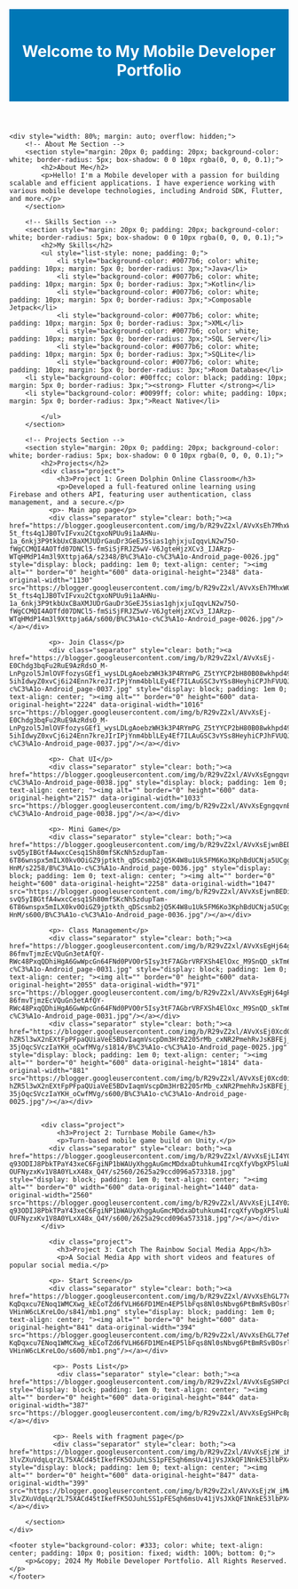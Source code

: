<body>
    <header style="background-color: #0077b6; color: white; padding: 20px 0; text-align: center;">
        <h1>Welcome to My Mobile Developer Portfolio</h1>
    </header>

    <div style="width: 80%; margin: auto; overflow: hidden;">
        <!-- About Me Section -->
        <section style="margin: 20px 0; padding: 20px; background-color: white; border-radius: 5px; box-shadow: 0 0 10px rgba(0, 0, 0, 0.1);">
            <h2>About Me</h2>
            <p>Hello! I'm a Mobile developer with a passion for building scalable and efficient applications. I have experience working with various mobile develope technologies, including Android SDK, Flutter, and more.</p>
        </section>

        <!-- Skills Section -->
        <section style="margin: 20px 0; padding: 20px; background-color: white; border-radius: 5px; box-shadow: 0 0 10px rgba(0, 0, 0, 0.1);">
            <h2>My Skills</h2>
            <ul style="list-style: none; padding: 0;">
                <li style="background-color: #0077b6; color: white; padding: 10px; margin: 5px 0; border-radius: 3px;">Java</li>
                <li style="background-color: #0077b6; color: white; padding: 10px; margin: 5px 0; border-radius: 3px;">Kotlin</li>
                <li style="background-color: #0077b6; color: white; padding: 10px; margin: 5px 0; border-radius: 3px;">Composable Jetpack</li>
                <li style="background-color: #0077b6; color: white; padding: 10px; margin: 5px 0; border-radius: 3px;">XML</li>
                <li style="background-color: #0077b6; color: white; padding: 10px; margin: 5px 0; border-radius: 3px;">SQL Server</li>
                <li style="background-color: #0077b6; color: white; padding: 10px; margin: 5px 0; border-radius: 3px;">SQLite</li>
                <li style="background-color: #0077b6; color: white; padding: 10px; margin: 5px 0; border-radius: 3px;">Room Database</li>
		<li style="background-color: #00ffcc; color: black; padding: 10px; margin: 5px 0; border-radius: 3px;"><strong> Flutter </strong></li>
		<li style="background-color: #0099ff; color: white; padding: 10px; margin: 5px 0; border-radius: 3px;">React Native</li>

            </ul>
        </section>

        <!-- Projects Section -->
        <section style="margin: 20px 0; padding: 20px; background-color: white; border-radius: 5px; box-shadow: 0 0 10px rgba(0, 0, 0, 0.1);">
            <h2>Projects</h2>
            <div class="project">
                <h3>Project 1: Green Dolphin Online Classroom</h3>
                <p>Developed a full-featured online learning using Firebase and others API, featuring user authentication, class management, and a secure.</p>
              <p>- Main app page</p>
              <div class="separator" style="clear: both;"><a href="https://blogger.googleusercontent.com/img/b/R29vZ2xl/AVvXsEh7MhxW0ymJCNRy-5t_fts4q1JB0TvIFvxu2CtgxoNPUu9i1aAHNu-1a_6nkj3P9tkbUxCBaXMJUDrGauDr3GeEJ5sias1ghjxjuIqqvLN2w75O-fWgCCMQI4AOTfd07DNCl5-fmSiSjFRJZ5wV-V6JgteHjzXCv3_IJARzp-WTqHMdP14m3l9Xttpja6A/s2348/B%C3%A1o-c%C3%A1o-Android_page-0026.jpg" style="display: block; padding: 1em 0; text-align: center; "><img alt="" border="0" height="600" data-original-height="2348" data-original-width="1130" src="https://blogger.googleusercontent.com/img/b/R29vZ2xl/AVvXsEh7MhxW0ymJCNRy-5t_fts4q1JB0TvIFvxu2CtgxoNPUu9i1aAHNu-1a_6nkj3P9tkbUxCBaXMJUDrGauDr3GeEJ5sias1ghjxjuIqqvLN2w75O-fWgCCMQI4AOTfd07DNCl5-fmSiSjFRJZ5wV-V6JgteHjzXCv3_IJARzp-WTqHMdP14m3l9Xttpja6A/s600/B%C3%A1o-c%C3%A1o-Android_page-0026.jpg"/></a></div>
              
              <p>- Join Class</p>
              <div class="separator" style="clear: both;"><a href="https://blogger.googleusercontent.com/img/b/R29vZ2xl/AVvXsEj-E0Chdg3bqFu2RuE9AzRdsO_M-LnPgzol5JmlOVFfozysGEf1_wysLDLgAoebzWH3k3P4RYmPG_Z5tYYCP2bH80B08wkhpd49v-5ihIdwyZ0xvCj6i24Enn7kreJIrIPjYnm4bblLEy4Ef7ILAuGSC3vYSs8HeyhiCPJhFVUQJEZnj2Zi0e4UfhR4Er8/s2224/B%C3%A1o-c%C3%A1o-Android_page-0037.jpg" style="display: block; padding: 1em 0; text-align: center; "><img alt="" border="0" height="600" data-original-height="2224" data-original-width="1016" src="https://blogger.googleusercontent.com/img/b/R29vZ2xl/AVvXsEj-E0Chdg3bqFu2RuE9AzRdsO_M-LnPgzol5JmlOVFfozysGEf1_wysLDLgAoebzWH3k3P4RYmPG_Z5tYYCP2bH80B08wkhpd49v-5ihIdwyZ0xvCj6i24Enn7kreJIrIPjYnm4bblLEy4Ef7ILAuGSC3vYSs8HeyhiCPJhFVUQJEZnj2Zi0e4UfhR4Er8/s600/B%C3%A1o-c%C3%A1o-Android_page-0037.jpg"/></a></div>
              
              <p>- Chat UI</p>
              <div class="separator" style="clear: both;"><a href="https://blogger.googleusercontent.com/img/b/R29vZ2xl/AVvXsEgngqvnBy5MSVscW9lUowSWAqySetAVdCHE5GdnMibZD_x8nSjdJ1fngwchq_Da4pVKeASb1VdY3WTGAM4q_0H2J0Wgq6uwnNd4p659cZuAQesY8pcxeXRrZDy3OiEw1JtgSXM2ljx5wdd_bDo9FWkeWkn7yZ90BohOjNsFMi4g6wP6i2rBdrmjr8a2fLY/s2157/B%C3%A1o-c%C3%A1o-Android_page-0038.jpg" style="display: block; padding: 1em 0; text-align: center; "><img alt="" border="0" height="600" data-original-height="2157" data-original-width="1033" src="https://blogger.googleusercontent.com/img/b/R29vZ2xl/AVvXsEgngqvnBy5MSVscW9lUowSWAqySetAVdCHE5GdnMibZD_x8nSjdJ1fngwchq_Da4pVKeASb1VdY3WTGAM4q_0H2J0Wgq6uwnNd4p659cZuAQesY8pcxeXRrZDy3OiEw1JtgSXM2ljx5wdd_bDo9FWkeWkn7yZ90BohOjNsFMi4g6wP6i2rBdrmjr8a2fLY/s600/B%C3%A1o-c%C3%A1o-Android_page-0038.jpg"/></a></div>
              
              <p>- Mini Game</p>
              <div class="separator" style="clear: both;"><a href="https://blogger.googleusercontent.com/img/b/R29vZ2xl/AVvXsEjwnBEDimzcLKRnRGRS58UUZFRAqUYFMPuwhnZ-svQ5yIBGtfA4wxcCesq1Sh80mfSKcNh5zdupTam-6T86wnspx5mILX0kv0OiGZ9jptkth_qDScsmb2jQ5K4W8u1Uk5FM6Ko3KphBdUCNja5UCggiMZRxYGnvo35jFYDbDR3yIeAH1WweTyTluag-HnM/s2258/B%C3%A1o-c%C3%A1o-Android_page-0036.jpg" style="display: block; padding: 1em 0; text-align: center; "><img alt="" border="0" height="600" data-original-height="2258" data-original-width="1047" src="https://blogger.googleusercontent.com/img/b/R29vZ2xl/AVvXsEjwnBEDimzcLKRnRGRS58UUZFRAqUYFMPuwhnZ-svQ5yIBGtfA4wxcCesq1Sh80mfSKcNh5zdupTam-6T86wnspx5mILX0kv0OiGZ9jptkth_qDScsmb2jQ5K4W8u1Uk5FM6Ko3KphBdUCNja5UCggiMZRxYGnvo35jFYDbDR3yIeAH1WweTyTluag-HnM/s600/B%C3%A1o-c%C3%A1o-Android_page-0036.jpg"/></a></div>
              
              <p>- Class Management</p>
              <div class="separator" style="clear: both;"><a href="https://blogger.googleusercontent.com/img/b/R29vZ2xl/AVvXsEgHj64gPIxZ3DsHAvPi2tRbkuWSnXY9U_LF6VfSCwR60-86fmvTjmzEcVQuGn3etAfQY-RWc48PxqQDhiHgA6GwWpcGn64FNd0PVO0r5Isy3tF7AGbrVRFXSh4ElOxc_M9SnQD_skTm6nOA6KZS5FPPzMuHTakRFPnW2uwEhDuOqfDWoIMxAWu2WLOSfGs/s2055/B%C3%A1o-c%C3%A1o-Android_page-0031.jpg" style="display: block; padding: 1em 0; text-align: center; "><img alt="" border="0" height="600" data-original-height="2055" data-original-width="971" src="https://blogger.googleusercontent.com/img/b/R29vZ2xl/AVvXsEgHj64gPIxZ3DsHAvPi2tRbkuWSnXY9U_LF6VfSCwR60-86fmvTjmzEcVQuGn3etAfQY-RWc48PxqQDhiHgA6GwWpcGn64FNd0PVO0r5Isy3tF7AGbrVRFXSh4ElOxc_M9SnQD_skTm6nOA6KZS5FPPzMuHTakRFPnW2uwEhDuOqfDWoIMxAWu2WLOSfGs/s600/B%C3%A1o-c%C3%A1o-Android_page-0031.jpg"/></a></div>
              <div class="separator" style="clear: both;"><a href="https://blogger.googleusercontent.com/img/b/R29vZ2xl/AVvXsEj0Xcd0i9XLf0nV9Bxv64EciW6gU1Obzjn_tlBX_weTTGXydPh6KabwO63YYWsEPrOGbm8XCvw1hKjU95902cWXZ-hZR5l3wX2nEXtFpPFpaQUiaVeE5BDvIaqmVscpDm3HrB2205rMb_cxNR2PmehRvJsKBFEj_BoJJeT-35jOqcSVczIaYKH_oCwfMVg/s1814/B%C3%A1o-c%C3%A1o-Android_page-0025.jpg" style="display: block; padding: 1em 0; text-align: center; "><img alt="" border="0" height="600" data-original-height="1814" data-original-width="881" src="https://blogger.googleusercontent.com/img/b/R29vZ2xl/AVvXsEj0Xcd0i9XLf0nV9Bxv64EciW6gU1Obzjn_tlBX_weTTGXydPh6KabwO63YYWsEPrOGbm8XCvw1hKjU95902cWXZ-hZR5l3wX2nEXtFpPFpaQUiaVeE5BDvIaqmVscpDm3HrB2205rMb_cxNR2PmehRvJsKBFEj_BoJJeT-35jOqcSVczIaYKH_oCwfMVg/s600/B%C3%A1o-c%C3%A1o-Android_page-0025.jpg"/></a></div>
              
            
            <div class="project">
                <h3>Project 2: Turnbase Mobile Game</h3>
                <p>Turn-based mobile game build on Unity.</p>
              <div class="separator" style="clear: both;"><a href="https://blogger.googleusercontent.com/img/b/R29vZ2xl/AVvXsEjLI4Y0z7sSyCX4sBHSmVZVTmDKDaUEIz0Nl5xad6iB_E270jI-q93ODIJ8PbkTPaY43xeC6FgiNP1bWAUyXhggAuGmcMDdxaDtuhkum4IrcqXfyVbgXP5luAb5JC2lf3Lxgk41kijpQesEGHISwNJMWcxUHpvIkbohm-OUFNyzxKv1V8A0YLxX48x_Q4Y/s2560/2625a29ccd096a573318.jpg" style="display: block; padding: 1em 0; text-align: center; "><img alt="" border="0" width="600" data-original-height="1440" data-original-width="2560" src="https://blogger.googleusercontent.com/img/b/R29vZ2xl/AVvXsEjLI4Y0z7sSyCX4sBHSmVZVTmDKDaUEIz0Nl5xad6iB_E270jI-q93ODIJ8PbkTPaY43xeC6FgiNP1bWAUyXhggAuGmcMDdxaDtuhkum4IrcqXfyVbgXP5luAb5JC2lf3Lxgk41kijpQesEGHISwNJMWcxUHpvIkbohm-OUFNyzxKv1V8A0YLxX48x_Q4Y/s600/2625a29ccd096a573318.jpg"/></a></div>
            </div>
              
              <div class="project">
                <h3>Project 3: Catch The Rainbow Social Media App</h3>
                <p>A Social Media App with short videos and features of popular social media.</p>
                
              <p>- Start Screen</p>
              <div class="separator" style="clear: both;"><a href="https://blogger.googleusercontent.com/img/b/R29vZ2xl/AVvXsEhGL77eNUB-KqDqxcu7ENoq1WMCXwg_kECoTZd6fVLH66FD1MEn4EP5lbFqs8Nl0sNbvg6PtBmRSvBOsrl_gep6nXsNu54gRASxpJqVBGnombturW6pHReRBFLNyBa54C64iGQs2gjd9kbD20PBNMUIeQBkmjk_76Vfz5Wlv6QotZLE-VHinW6cLKreLOo/s841/mb1.png" style="display: block; padding: 1em 0; text-align: center; "><img alt="" border="0" height="600" data-original-height="841" data-original-width="394" src="https://blogger.googleusercontent.com/img/b/R29vZ2xl/AVvXsEhGL77eNUB-KqDqxcu7ENoq1WMCXwg_kECoTZd6fVLH66FD1MEn4EP5lbFqs8Nl0sNbvg6PtBmRSvBOsrl_gep6nXsNu54gRASxpJqVBGnombturW6pHReRBFLNyBa54C64iGQs2gjd9kbD20PBNMUIeQBkmjk_76Vfz5Wlv6QotZLE-VHinW6cLKreLOo/s600/mb1.png"/></a></div>
               
               <p>- Posts List</p>
				<div class="separator" style="clear: both;"><a href="https://blogger.googleusercontent.com/img/b/R29vZ2xl/AVvXsEgSHPc8pH8FNZY7hyphenhyphen3oNdgEfw9xFYccMxZmfQZjmA0dtCxavOMadPcAs3D2Ho9au7txMwnmNn2n3BjVpZ5pKJxJ6S0R2FKBUe4IGEaoak7tvJDgWrffbUbtiXdSauliLZwAOI1e725QLwB0HjzDwCtZjzs8asb_kAFcehYw54du_ihfFukmyW4Qn7uBtR8/s844/mb2.png" style="display: block; padding: 1em 0; text-align: center; "><img alt="" border="0" height="600" data-original-height="844" data-original-width="387" src="https://blogger.googleusercontent.com/img/b/R29vZ2xl/AVvXsEgSHPc8pH8FNZY7hyphenhyphen3oNdgEfw9xFYccMxZmfQZjmA0dtCxavOMadPcAs3D2Ho9au7txMwnmNn2n3BjVpZ5pKJxJ6S0R2FKBUe4IGEaoak7tvJDgWrffbUbtiXdSauliLZwAOI1e725QLwB0HjzDwCtZjzs8asb_kAFcehYw54du_ihfFukmyW4Qn7uBtR8/s600/mb2.png"/></a></div>
                
               <p>- Reels with fragment page</p>
               <div class="separator" style="clear: both;"><a href="https://blogger.googleusercontent.com/img/b/R29vZ2xl/AVvXsEjzW_iMWm8RfT6XOghKIM4EDlEC1N87_PWKSLFp5Weu3LFwStZjuE2FaZLOotJtzMBFidnma391UGxYIsB-3lvZXuVdqLqr2L75XACd45tIkefFK5OJuhLSS1pFESqh6msUv41jVsJXkQF1NnkE53lbPX4Av8jBvsiCfLDS70dKzvOD9AWXAcACXnka_Jo/s847/mb3.png" style="display: block; padding: 1em 0; text-align: center; "><img alt="" border="0" height="600" data-original-height="847" data-original-width="399" src="https://blogger.googleusercontent.com/img/b/R29vZ2xl/AVvXsEjzW_iMWm8RfT6XOghKIM4EDlEC1N87_PWKSLFp5Weu3LFwStZjuE2FaZLOotJtzMBFidnma391UGxYIsB-3lvZXuVdqLqr2L75XACd45tIkefFK5OJuhLSS1pFESqh6msUv41jVsJXkQF1NnkE53lbPX4Av8jBvsiCfLDS70dKzvOD9AWXAcACXnka_Jo/s600/mb3.png"/></a></div>

        </section>
    </div>

    <footer style="background-color: #333; color: white; text-align: center; padding: 10px 0; position: fixed; width: 100%; bottom: 0;">
        <p>&copy; 2024 My Mobile Developer Portfolio. All Rights Reserved.</p>
    </footer>
</body>
